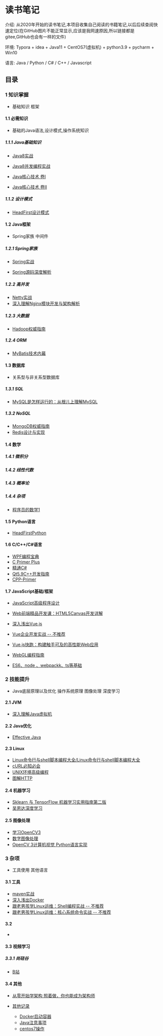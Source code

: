 # 读书笔记

介绍: 从2020年开始的读书笔记,本项目收集自己阅读的书籍笔记,以后后续查阅快速定位(在GitHub图片不能正常显示,应该是我网速原因,所以链接都是gitee,GitHub也会有一样的文件)

环境: Typora + idea +  Java11 + CentOS7(虚拟机) + python3.9 + pycharm + Win10 

语言: Java / Python / C# / C++ / Javascript

## 目录

### 1 知识掌握

- 基础知识 框架 

#### 1.1 必需知识

- 基础的Java语法,设计模式,操作系统知识

##### 1.1.1 Java基础知识

- [Java8实战](https://gitee.com/lihuadaiyu/read/blob/master/Java8%E5%AE%9E%E6%88%98/Java8%E5%AE%9E%E6%88%98%20%E7%AC%94%E8%AE%B0.md)

- [Java8并发编程实战](https://gitee.com/lihuadaiyu/read/blob/master/Java%E5%B9%B6%E5%8F%91%E7%BC%96%E7%A8%8B%E5%AE%9E%E6%88%98/Java%E5%B9%B6%E5%8F%91%E7%BC%96%E7%A8%8B%E5%AE%9E%E6%88%98%20%E7%AC%94%E8%AE%B0.md)

- [Java核心技术 卷Ⅰ](https://gitee.com/lihuadaiyu/read/blob/master/Java%E6%A0%B8%E5%BF%83%E6%8A%80%E6%9C%AF_%E5%8D%B71/Java%E6%A0%B8%E5%BF%83%E6%8A%80%E6%9C%AF_%E5%8D%B71.md)

- [Java核心技术 卷Ⅱ](https://gitee.com/lihuadaiyu/read/blob/master/Java%E6%A0%B8%E5%BF%83%E6%8A%80%E6%9C%AF_%E5%8D%B72/Java%E6%A0%B8%E5%BF%83%E6%8A%80%E6%9C%AF_%E5%8D%B72_%E9%AB%98%E7%BA%A7%E7%89%B9%E6%80%A7.md)

##### 1.1.2 设计模式

- [HeadFirst设计模式](https://gitee.com/lihuadaiyu/read/blob/master/HeadFirst%E8%AE%BE%E8%AE%A1%E6%A8%A1%E5%BC%8F/HeadFirst%E8%AE%BE%E8%AE%A1%E6%A8%A1%E5%BC%8F.md)

#### 1.2 Java框架

- Spring家族 中间件

##### 1.2.1 Spring家族

- [Spring实战](https://gitee.com/lihuadaiyu/read/blob/master/Spring%E5%AE%9E%E6%88%98/Spring%E5%AE%9E%E6%88%98.md)

- [Spring源码深度解析](https://gitee.com/lihuadaiyu/read/blob/master/Spring%E6%BA%90%E7%A0%81%E6%B7%B1%E5%BA%A6%E8%A7%A3%E6%9E%90/Spring%E6%BA%90%E7%A0%81%E6%B7%B1%E5%BA%A6%E8%A7%A3%E6%9E%90.md)

##### 1.2.2 高并发

- [Netty实战](https://gitee.com/lihuadaiyu/read/blob/master/Netty%E5%AE%9E%E6%88%98/Netty%E5%AE%9E%E6%88%98.md)
- [深入理解Nginx模块开发与架构解析](https://gitee.com/lihuadaiyu/read/blob/master/%E6%B7%B1%E5%85%A5%E7%90%86%E8%A7%A3Nginx%E6%A8%A1%E5%9D%97%E5%BC%80%E5%8F%91%E4%B8%8E%E6%9E%B6%E6%9E%84%E8%A7%A3%E6%9E%90/%E6%B7%B1%E5%85%A5%E7%90%86%E8%A7%A3Nginx%E6%A8%A1%E5%9D%97%E5%BC%80%E5%8F%91%E4%B8%8E%E6%9E%B6%E6%9E%84%E8%A7%A3%E6%9E%90.md)

##### 1.2.3 大数据

- [Hadoop权威指南](https://gitee.com/lihuadaiyu/read/blob/master/Hadoop%E6%9D%83%E5%A8%81%E6%8C%87%E5%8D%97/Hadoop%E6%9D%83%E5%A8%81%E6%8C%87%E5%8D%97.md)

##### 1.2.4 ORM

- [MyBatis技术内幕](https://gitee.com/lihuadaiyu/read/blob/master/MyBatis%E6%8A%80%E6%9C%AF%E5%86%85%E5%B9%95/MyBatis%E6%8A%80%E6%9C%AF%E5%86%85%E5%B9%95.md)

#### 1.3 数据库

- 关系型与非关系型数据库

##### 1.3.1 SQL

- [MySQL是怎样运行的：从根儿上理解MySQL](https://gitee.com/lihuadaiyu/read/blob/master/MySQL%E6%98%AF%E6%80%8E%E6%A0%B7%E8%BF%90%E8%A1%8C%E7%9A%84%EF%BC%9A%E4%BB%8E%E6%A0%B9%E5%84%BF%E4%B8%8A%E7%90%86%E8%A7%A3MySQL/MySQL%E6%98%AF%E6%80%8E%E6%A0%B7%E8%BF%90%E8%A1%8C%E7%9A%84-%E4%BB%8E%E6%A0%B9%E5%84%BF%E4%B8%8A%E7%90%86%E8%A7%A3MySQL.md)

##### 1.3.2 NoSQL

- [MongoDB权威指南](https://gitee.com/lihuadaiyu/read/blob/master/MongoDB%E6%9D%83%E5%A8%81%E6%8C%87%E5%8D%97/MongoDB%E6%9D%83%E5%A8%81%E6%8C%87%E5%8D%97.md)
- [Redis设计与实现](https://gitee.com/lihuadaiyu/read/blob/master/Redis%E8%AE%BE%E8%AE%A1%E4%B8%8E%E5%AE%9E%E7%8E%B0/Redis%E8%AE%BE%E8%AE%A1%E4%B8%8E%E5%AE%9E%E7%8E%B0.md)



#### 1.4 数学

##### 1.4.1 微积分

##### 1.4.2  线性代数

##### 1.4.3 概率论

##### 1.4.4 杂项

- [程序员的数学1](https://gitee.com/lihuadaiyu/read/blob/master/%E7%A8%8B%E5%BA%8F%E5%91%98%E7%9A%84%E6%95%B0%E5%AD%A6/%E7%A8%8B%E5%BA%8F%E5%91%98%E7%9A%84%E6%95%B0%E5%AD%A6.md)



#### 1.5 Python语言

- [HeadFirstPython](https://gitee.com/lihuadaiyu/read/blob/master/HeadFirstPython/HeadFirstPython.md)

#### 1.6 C/C++/C#语言

- [WPF编程宝典](https://gitee.com/lihuadaiyu/read/blob/master/WPF%E7%BC%96%E7%A8%8B%E5%AE%9D%E5%85%B8/WPF%E7%BC%96%E7%A8%8B%E5%AE%9D%E5%85%B8.md) 
- [C Primer Plus](https://gitee.com/lihuadaiyu/read/blob/master/C-Primer-Plus/C%20Primer%20Plus.md)
- [精通C#](https://gitee.com/lihuadaiyu/read/blob/master/%E7%B2%BE%E9%80%9AC%23/%E7%B2%BE%E9%80%9AC%23.md)
- [Qt5.9C++开发指南](https://gitee.com/lihuadaiyu/read/blob/master/Qt5.9C++%E5%BC%80%E5%8F%91%E6%8C%87%E5%8D%97/Qt5.9C++%E5%BC%80%E5%8F%91%E6%8C%87%E5%8D%97.md)
- [CPP-Primer](https://gitee.com/lihuadaiyu/read/blob/master/CPP-Primer/C++%20Primer.md)

#### 1.7 JavaScript基础/框架

- [JavaScript高级程序设计](https://gitee.com/lihuadaiyu/read/blob/master/JavaScript%E9%AB%98%E7%BA%A7%E7%A8%8B%E5%BA%8F%E8%AE%BE%E8%AE%A1/JavaScript%E9%AB%98%E7%BA%A7%E7%A8%8B%E5%BA%8F%E8%AE%BE%E8%AE%A1.md)
- [Web前端精品开发课：HTML5Canvas开发详解](https://gitee.com/lihuadaiyu/read/blob/master/Web%E5%89%8D%E7%AB%AF%E7%B2%BE%E5%93%81%E5%BC%80%E5%8F%91%E8%AF%BE%EF%BC%9AHTML5Canvas%E5%BC%80%E5%8F%91%E8%AF%A6%E8%A7%A3/Web%E5%89%8D%E7%AB%AF%E7%B2%BE%E5%93%81%E5%BC%80%E5%8F%91%E8%AF%BE%EF%BC%9AHTML5Canvas%E5%BC%80%E5%8F%91%E8%AF%A6%E8%A7%A3.md)

-  [深入浅出Vue.js](https://gitee.com/lihuadaiyu/read/blob/master/%E6%B7%B1%E5%85%A5%E6%B5%85%E5%87%BAVue.js/%E6%B7%B1%E5%85%A5%E6%B5%85%E5%87%BAVue.js.md)
-  [Vue企业开发实战 -- 不推荐](https://gitee.com/lihuadaiyu/read/blob/master/Vue%E4%BC%81%E4%B8%9A%E5%BC%80%E5%8F%91%E5%AE%9E%E6%88%98/Vue%E4%BC%81%E4%B8%9A%E5%BC%80%E5%8F%91%E5%AE%9E%E6%88%98.md) 
-  [Vue.js快跑：构建触手可及的高性能Web应用](https://gitee.com/lihuadaiyu/read/blob/master/Vue.js%E5%BF%AB%E8%B7%91%EF%BC%9A%E6%9E%84%E5%BB%BA%E8%A7%A6%E6%89%8B%E5%8F%AF%E5%8F%8A%E7%9A%84%E9%AB%98%E6%80%A7%E8%83%BDWeb%E5%BA%94%E7%94%A8/Vue.js%E5%BF%AB%E8%B7%91%EF%BC%9A%E6%9E%84%E5%BB%BA%E8%A7%A6%E6%89%8B%E5%8F%AF%E5%8F%8A%E7%9A%84%E9%AB%98%E6%80%A7%E8%83%BDWeb%E5%BA%94%E7%94%A8.md)
-  [WebGL编程指南](https://gitee.com/lihuadaiyu/read/blob/master/WebGL%E7%BC%96%E7%A8%8B%E6%8C%87%E5%8D%97/WebGL%E7%BC%96%E7%A8%8B%E6%8C%87%E5%8D%97.md)
-  [ES6、node 、webpackk、ts等基础](https://gitee.com/lihuadaiyu/read/tree/master/others)

### 2 技能提升

- Java底层原理以及优化  操作系统原理  图像处理  深度学习

#### 2.1 JVM

- [深入理解Java虚拟机](https://gitee.com/lihuadaiyu/read/blob/master/%E6%B7%B1%E5%85%A5%E7%90%86%E8%A7%A3Java%E8%99%9A%E6%8B%9F%E6%9C%BA/%E6%B7%B1%E5%85%A5%E7%90%86%E8%A7%A3Java%E8%99%9A%E6%8B%9F%E6%9C%BA.md)

#### 2.2 Java优化

- [Effective Java](https://gitee.com/lihuadaiyu/read/blob/master/Effective%20Java/Effective%20Java.md)

#### 2.3 Linux

- [Linux命令行与shell脚本编程大全/Linux命令行与shell脚本编程大全](https://gitee.com/lihuadaiyu/read/blob/master/Linux%E5%91%BD%E4%BB%A4%E8%A1%8C%E4%B8%8Eshell%E8%84%9A%E6%9C%AC%E7%BC%96%E7%A8%8B%E5%A4%A7%E5%85%A8/Linux%E5%91%BD%E4%BB%A4%E8%A1%8C%E4%B8%8Eshell%E8%84%9A%E6%9C%AC%E7%BC%96%E7%A8%8B%E5%A4%A7%E5%85%A8.md)
- [cURL必知必会](https://gitee.com/lihuadaiyu/read/blob/master/cURL%E5%BF%85%E7%9F%A5%E5%BF%85%E4%BC%9A/cURL%E5%BF%85%E7%9F%A5%E5%BF%85%E4%BC%9A.md)
- [UNIX环境高级编程](https://gitee.com/lihuadaiyu/read/blob/master/Unix%E7%8E%AF%E5%A2%83%E9%AB%98%E7%BA%A7%E7%BC%96%E7%A8%8B/Unix%E7%8E%AF%E5%A2%83%E9%AB%98%E7%BA%A7%E7%BC%96%E7%A8%8B.md)
- [图解HTTP](https://gitee.com/lihuadaiyu/read/blob/master/%E5%9B%BE%E8%A7%A3HTTP/%E5%9B%BE%E8%A7%A3HTTP.md)

#### 2.4 机器学习

- [Sklearn 与 TensorFlow 机器学习实用指南第二版](https://gitee.com/lihuadaiyu/read/blob/master/Sklearn%20%E4%B8%8E%20TensorFlow%20%E6%9C%BA%E5%99%A8%E5%AD%A6%E4%B9%A0%E5%AE%9E%E7%94%A8%E6%8C%87%E5%8D%97%E7%AC%AC%E4%BA%8C%E7%89%88/Sklearn%20%E4%B8%8E%20TensorFlow%20%E6%9C%BA%E5%99%A8%E5%AD%A6%E4%B9%A0%E5%AE%9E%E7%94%A8%E6%8C%87%E5%8D%97%E7%AC%AC%E4%BA%8C%E7%89%88.md)
- [吴恩达深度学习](https://gitee.com/lihuadaiyu/read/blob/master/%E5%90%B4%E6%81%A9%E8%BE%BE%E6%B7%B1%E5%BA%A6%E5%AD%A6%E4%B9%A0/%E5%90%B4%E6%81%A9%E8%BE%BE%E6%B7%B1%E5%BA%A6%E5%AD%A6%E4%B9%A0.md)

#### 2.5 图像处理

- [学习OpenCV3](https://gitee.com/lihuadaiyu/read/blob/master/%E5%AD%A6%E4%B9%A0OpenCV3/%E5%AD%A6%E4%B9%A0OpenCV3.md)
- [数字图像处理](https://gitee.com/lihuadaiyu/read/blob/master/%E6%95%B0%E5%AD%97%E5%9B%BE%E5%83%8F%E5%A4%84%E7%90%86/%E6%95%B0%E5%AD%97%E5%9B%BE%E5%83%8F%E5%A4%84%E7%90%86.md)
- [OpenCV 3计算机视觉 Python语言实现](https://gitee.com/lihuadaiyu/read/blob/master/OpenCV%203%E8%AE%A1%E7%AE%97%E6%9C%BA%E8%A7%86%E8%A7%89%20Python%E8%AF%AD%E8%A8%80%E5%AE%9E%E7%8E%B0/OpenCV%203%E8%AE%A1%E7%AE%97%E6%9C%BA%E8%A7%86%E8%A7%89%20Python%E8%AF%AD%E8%A8%80%E5%AE%9E%E7%8E%B0.md)

### 3 杂项

- 工具使用 其他语言 

#### 3.1 工具

- [maven实战](https://gitee.com/lihuadaiyu/read/blob/master/maven%E5%AE%9E%E6%88%98/maven%E5%AE%9E%E6%88%98.md)
- [深入浅出Docker](https://gitee.com/lihuadaiyu/read/blob/master/%E6%B7%B1%E5%85%A5%E6%B5%85%E5%87%BADocker/%E6%B7%B1%E5%85%A5%E6%B5%85%E5%87%BADocker.md)
- [跟老男孩学Linux运维：Shell编程实战 -- 不推荐](https://gitee.com/lihuadaiyu/read/blob/master/%E8%B7%9F%E8%80%81%E7%94%B7%E5%AD%A9%E5%AD%A6Linux%E8%BF%90%E7%BB%B4%EF%BC%9AShell%E7%BC%96%E7%A8%8B%E5%AE%9E%E6%88%98/%E8%B7%9F%E8%80%81%E7%94%B7%E5%AD%A9%E5%AD%A6Linux%E8%BF%90%E7%BB%B4%EF%BC%9AShell%E7%BC%96%E7%A8%8B%E5%AE%9E%E6%88%98.md)
- [跟老男孩学Linux运维：核心系统命令实战 -- 不推荐](https://gitee.com/lihuadaiyu/read/tree/master/%E8%B7%9F%E8%80%81%E7%94%B7%E5%AD%A9%E5%AD%A6Linux%E8%BF%90%E7%BB%B4%EF%BC%9A%E6%A0%B8%E5%BF%83%E7%B3%BB%E7%BB%9F%E5%91%BD%E4%BB%A4%E5%AE%9E%E6%88%98)

#### 3.2 

- 

#### 3.3 视频学习

##### 3.3.1 尚硅谷

- [B站](https://space.bilibili.com/302417610)

#### 3.4 其他

- [从零开始学架构 照着做，你也能成为架构师](https://gitee.com/lihuadaiyu/read/blob/master/%E4%BB%8E%E9%9B%B6%E5%BC%80%E5%A7%8B%E5%AD%A6%E6%9E%B6%E6%9E%84%20%E7%85%A7%E7%9D%80%E5%81%9A%EF%BC%8C%E4%BD%A0%E4%B9%9F%E8%83%BD%E6%88%90%E4%B8%BA%E6%9E%B6%E6%9E%84%E5%B8%88/%E4%BB%8E%E9%9B%B6%E5%BC%80%E5%A7%8B%E5%AD%A6%E6%9E%B6%E6%9E%84%20%E7%85%A7%E7%9D%80%E5%81%9A%EF%BC%8C%E4%BD%A0%E4%B9%9F%E8%83%BD%E6%88%90%E4%B8%BA%E6%9E%B6%E6%9E%84%E5%B8%88.md)

- [其他记录](https://gitee.com/lihuadaiyu/read/tree/master/%E5%85%B6%E4%BB%96%E8%AE%B0%E5%BD%95)
  - [Docker启动容器](https://gitee.com/lihuadaiyu/read/blob/master/%E5%85%B6%E4%BB%96%E8%AE%B0%E5%BD%95/Docker%E5%90%AF%E5%8A%A8%E5%AE%B9%E5%99%A8.md)
  - [Java注意事项](https://gitee.com/lihuadaiyu/read/blob/master/%E5%85%B6%E4%BB%96%E8%AE%B0%E5%BD%95/Java%E6%B3%A8%E6%84%8F%E4%BA%8B%E9%A1%B9.md)
  - [centos7操作](https://gitee.com/lihuadaiyu/read/blob/master/%E5%85%B6%E4%BB%96%E8%AE%B0%E5%BD%95/centos7.md)
